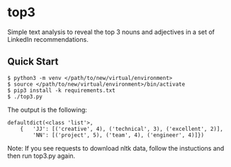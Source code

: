 # top3
Simple text analysis to reveal the top 3 nouns and adjectives in a set of LinkedIn recommendations.

## Quick Start

    $ python3 -m venv </path/to/new/virtual/environment>
    $ source </path/to/new/virtual/environment>/bin/activate
    $ pip3 install -k requirements.txt
    $ ./top3.py
  
The output is the following:

    defaultdict(<class 'list'>,
        {   'JJ': [('creative', 4), ('technical', 3), ('excellent', 2)],
            'NN': [('project', 5), ('team', 4), ('engineer', 4)]})
            
Note: If you see requests to download nltk data, follow the instuctions and then run top3.py again.
